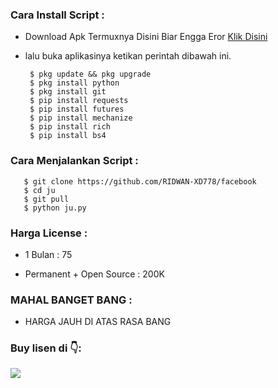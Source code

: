<h3 align="left">Cara Install Script :</h3>

- Download Apk Termuxnya Disini Biar Engga Eror <a href="https://f-droid.org/repo/com.termux_117.apk">Klik Disini</a>

- lalu buka aplikasinya ketikan perintah dibawah ini.

       $ pkg update && pkg upgrade
       $ pkg install python 
       $ pkg install git
       $ pip install requests 
       $ pip install futures
       $ pip install mechanize
       $ pip install rich
       $ pip install bs4
            
<h3 align="left">Cara Menjalankan Script :</h3>
       
       $ git clone https://github.com/RIDWAN-XD778/facebook
       $ cd ju
       $ git pull
       $ python ju.py

<h3 align="left">Harga License :</h3>


- 1 Bulan    : 75

- Permanent + Open Source : 200K
<h3 align="left">MAHAL BANGET BANG :</h3>

- HARGA JAUH DI ATAS RASA BANG

<h3 align="left">Buy lisen di 👇:</h3>

[![](https://img.shields.io/badge/Whatsapp-SINI-red?logo=Whatsapp&logoColor=Brightgreen&labelColor=white)](https://wa.me/6283862287464?text=bang+mau+beli+lisensi+nya+bang+)
